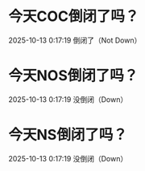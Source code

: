 # 今天COC倒闭了吗？

2025-10-13 0:17:19 倒闭了（Not Down）

# 今天NOS倒闭了吗？

2025-10-13 0:17:19 没倒闭（Down）

# 今天NS倒闭了吗？

2025-10-13 0:17:19 没倒闭（Down）

